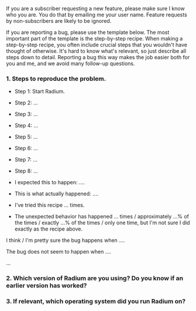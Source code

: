 If you are a subscriber requesting a new feature, please make sure I know who you are.
You do that by emailing me your user name. Feature requests by non-subscribers are
likely to be ignored.

If you are reporting a bug, please use the template below.
The most important part of the template is the step-by-step
recipe. When making a step-by-step recipe, you often include
crucial steps that you wouldn't have thought of otherwise.
It's hard to know what's relevant, so just describe all steps
down to detail. Reporting a bug this way makes the job
easier both for you and me, and we avoid many follow-up
questions.


### 1. Steps to reproduce the problem.

* Step 1: Start Radium.
* Step 2: ...
* Step 3: ...
* Step 4: ...
* Step 5: ...
* Step 6: ...
* Step 7: ...
* Step 8: ...

* I expected this to happen: ....

* This is what actually happened: ....

* I've tried this recipe ... times.

* The unexpected behavior has happened ... times / approximately ...% of the times / exactly ...% of the times / only one time, but I'm not sure I did exactly as the recipe above.

I think / I'm pretty sure the bug happens when ....

The bug does not seem to happen when ....

...


### 2. Which version of Radium are you using? Do you know if an earlier version has worked?

### 3. If relevant, which operating system did you run Radium on?

